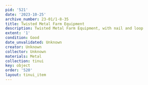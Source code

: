 ```yaml
---
pid: '521'
date: '2023-10-25'
archive_number: 23-01/1-8-35
title: Twisted Metal Farm Equipment
description: Twisted Metal Farm Equipment, with nail and loop
extent: '1'
condition: Good
date_unvalidated: Unknown
creator: Unknown
collector: Unknown
materials: Metal
collection: tinui
key: object
order: '520'
layout: tinui_item
---
```

